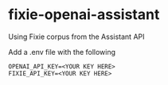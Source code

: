 # fixie-openai-assistant
Using Fixie corpus from the Assistant API

Add a .env file with the following
```
OPENAI_API_KEY=<YOUR KEY HERE>
FIXIE_API_KEY=<YOUR KEY HERE>
```
